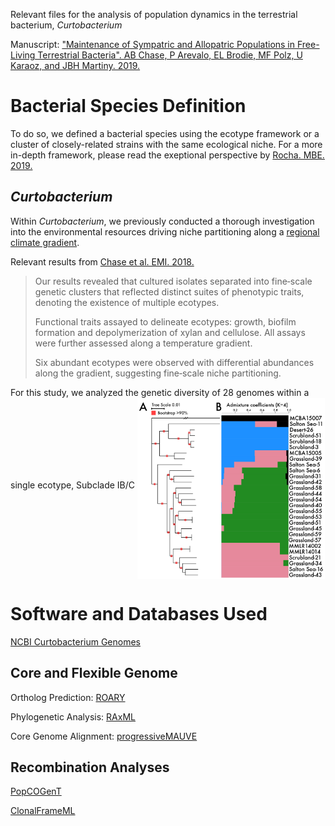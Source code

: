 Relevant files for the analysis of population dynamics in the terrestrial bacterium, *Curtobacterium*

Manuscript: ["Maintenance of Sympatric and Allopatric Populations in Free-Living Terrestrial Bacteria". AB Chase, P Arevalo, EL Brodie, MF Polz, U Karaoz, and JBH Martiny. 2019.](https://mbio.asm.org/content/10/5/e02361-19)

# Bacterial Species Definition
To do so, we defined a bacterial species using the ecotype framework or a cluster of closely-related strains with the same ecological niche. For a more in-depth framework, please read the exeptional perspective by [Rocha. MBE. 2019.](https://academic.oup.com/mbe/article/35/6/1338/4976545)

## *Curtobacterium*
Within *Curtobacterium*, we previously conducted a thorough investigation into the environmental resources driving niche partitioning along a [regional climate gradient](https://www.pnas.org/content/115/47/11994).

Relevant results from [Chase et al. EMI. 2018.](https://onlinelibrary.wiley.com/doi/full/10.1111/1462-2920.14405)

>Our results revealed that cultured isolates separated into fine‐scale genetic clusters that reflected distinct suites of phenotypic traits, denoting the existence of multiple ecotypes.
>
>Functional traits assayed to delineate ecotypes: growth, biofilm formation and depolymerization of xylan and cellulose. All assays were further assessed along a temperature gradient.
>
>Six abundant ecotypes were observed with differential abundances along the gradient, suggesting fine‐scale niche partitioning.

For this study, we analyzed the genetic diversity of 28 genomes within a single ecotype, Subclade IB/C
<img src="structure-analysis/figure1-01.jpg" width="300" align="middle"/>

# Software and Databases Used
[NCBI Curtobacterium Genomes](https://www.ncbi.nlm.nih.gov/genome/16071)

## Core and Flexible Genome
Ortholog Prediction: [ROARY](https://sanger-pathogens.github.io/Roary/)

Phylogenetic Analysis: [RAxML](https://cme.h-its.org/exelixis/software.html)

Core Genome Alignment: [progressiveMAUVE](http://darlinglab.org/mauve/user-guide/progressivemauve.html)

## Recombination Analyses
[PopCOGenT](https://github.com/philarevalo/PopCOGenT)

[ClonalFrameML](https://github.com/xavierdidelot/ClonalFrameML)
